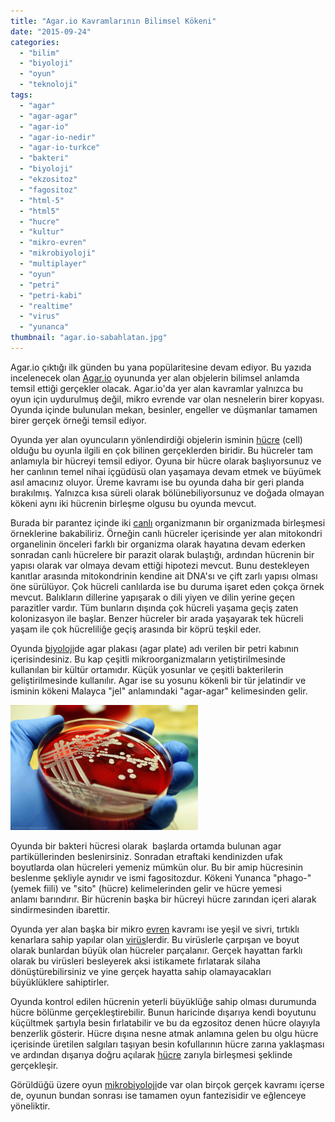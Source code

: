 ```yaml
---
title: "Agar.io Kavramlarının Bilimsel Kökeni"
date: "2015-09-24"
categories: 
  - "bilim"
  - "biyoloji"
  - "oyun"
  - "teknoloji"
tags: 
  - "agar"
  - "agar-agar"
  - "agar-io"
  - "agar-io-nedir"
  - "agar-io-turkce"
  - "bakteri"
  - "biyoloji"
  - "ekzositoz"
  - "fagositoz"
  - "html-5"
  - "html5"
  - "hucre"
  - "kultur"
  - "mikro-evren"
  - "mikrobiyoloji"
  - "multiplayer"
  - "oyun"
  - "petri"
  - "petri-kabi"
  - "realtime"
  - "virus"
  - "yunanca"
thumbnail: "agar.io-sabahlatan.jpg"
---
```


Agar.io çıktığı ilk günden bu yana popülaritesine devam ediyor. Bu yazıda incelenecek olan [Agar.io](http://sabahlatan.com/blog/agar-io-oyunu-ve-puf-noktalari/) oyununda yer alan objelerin bilimsel anlamda temsil ettiği gerçekler olacak. Agar.io'da yer alan kavramlar yalnızca bu oyun için uydurulmuş değil, mikro evrende var olan nesnelerin birer kopyası. Oyunda içinde bulunulan mekan, besinler, engeller ve düşmanlar tamamen birer gerçek örneği temsil ediyor.

Oyunda yer alan oyuncuların yönlendirdiği objelerin isminin [hücre](http://sabahlatan.com/etiket/hücre/) (cell) olduğu bu oyunla ilgili en çok bilinen gerçeklerden biridir. Bu hücreler tam anlamıyla bir hücreyi temsil ediyor. Oyuna bir hücre olarak başlıyorsunuz ve her canlının temel nihai içgüdüsü olan yaşamaya devam etmek ve büyümek asıl amacınız oluyor. Üreme kavramı ise bu oyunda daha bir geri planda bırakılmış. Yalnızca kısa süreli olarak bölünebiliyorsunuz ve doğada olmayan kökeni aynı iki hücrenin birleşme olgusu bu oyunda mevcut.

Burada bir parantez içinde iki [canlı](http://sabahlatan.com/etiket/canlı/) organizmanın bir organizmada birleşmesi örneklerine bakabiliriz. Örneğin canlı hücreler içerisinde yer alan mitokondri organelinin önceleri farklı bir organizma olarak hayatına devam ederken sonradan canlı hücrelere bir parazit olarak bulaştığı, ardından hücrenin bir yapısı olarak var olmaya devam ettiği hipotezi mevcut. Bunu destekleyen kanıtlar arasında mitokondrinin kendine ait DNA'sı ve çift zarlı yapısı olması öne sürülüyor. Çok hücreli canlılarda ise bu duruma işaret eden çokça örnek mevcut. Balıkların dillerine yapışarak o dili yiyen ve dilin yerine geçen parazitler vardır. Tüm bunların dışında çok hücreli yaşama geçiş zaten kolonizasyon ile başlar. Benzer hücreler bir arada yaşayarak tek hücreli yaşam ile çok hücreliliğe geçiş arasında bir köprü teşkil eder.

Oyunda [biyoloji](http://sabahlatan.com/etiket/biyoloji/)de agar plakası (agar plate) adı verilen bir petri kabının içerisindesiniz. Bu kap çeşitli mikroorganizmaların yetiştirilmesinde kullanılan bir kültür ortamıdır. Küçük yosunlar ve çeşitli bakterilerin geliştirilmesinde kullanılır. Agar ise su yosunu kökenli bir tür jelatindir ve isminin kökeni Malayca "jel" anlamındaki "agar-agar" kelimesinden gelir.

![Agar plakası](images/5365405758_87c0da4d02_b-300x200.jpg)

Oyunda bir bakteri hücresi olarak  başlarda ortamda bulunan agar partiküllerinden beslenirsiniz. Sonradan etraftaki kendinizden ufak boyutlarda olan hücreleri yemeniz mümkün olur. Bu bir amip hücresinin beslenme şekliyle aynıdır ve ismi fagositozdur. Kökeni Yunanca "phago-" (yemek fiili) ve "sito" (hücre) kelimelerinden gelir ve hücre yemesi anlamı barındırır. Bir hücrenin başka bir hücreyi hücre zarından içeri alarak sindirmesinden ibarettir.

Oyunda yer alan başka bir mikro [evren](http://sabahlatan.com/etiket/evren/) kavramı ise yeşil ve sivri, tırtıklı kenarlara sahip yapılar olan [virüs](http://sabahlatan.com/etiket/virüs/)lerdir. Bu virüslerle çarpışan ve boyut olarak bunlardan büyük olan hücreler parçalanır. Gerçek hayattan farklı olarak bu virüsleri besleyerek aksi istikamete fırlatarak silaha dönüştürebilirsiniz ve yine gerçek hayatta sahip olamayacakları büyüklüklere sahiptirler.

Oyunda kontrol edilen hücrenin yeterli büyüklüğe sahip olması durumunda hücre bölünme gerçekleştirebilir. Bunun haricinde dışarıya kendi boyutunu küçültmek şartıyla besin fırlatabilir ve bu da egzositoz denen hücre olayıyla benzerlik gösterir. Hücre dışına nesne atmak anlamına gelen bu olgu hücre içerisinde üretilen salgıları taşıyan besin kofullarının hücre zarına yaklaşması ve ardından dışarıya doğru açılarak [hücre](http://sabahlatan.com/etiket/hücre/) zarıyla birleşmesi şeklinde gerçekleşir.

Görüldüğü üzere oyun [mikrobiyoloji](http://sabahlatan.com/etiket/mikrobiyoloji/)de var olan birçok gerçek kavramı içerse de, oyunun bundan sonrası ise tamamen oyun fantezisidir ve eğlenceye yöneliktir.
